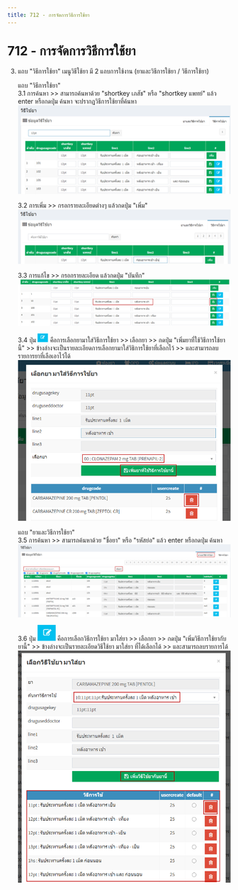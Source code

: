 ```yaml
---
title: 712 - การจัดการวิธีการใช้ยา
---
```


# 712 - การจัดการวิธีการใช้ยา

3. แถบ "วิธีการใช้ยา"
   เมนูวิธีใช้ยา มี 2 แถบการใช้งาน (ยาและวิธีการใช้ยา / วิธีการใช้ยา)

    แถบ "วิธีการใช้ยา"  
    3.1 การค้นหา >> สามารถค้นหาด้วย "shortkey เภสัช" หรือ "shortkey แพทย์" 
    แล้ว enter หรือกดปุ่ม ค้นหา จะปรากฏวิธีการใช้ยาที่ค้นหา
    ![Logo](./img/image712-1.png)

    3.2 การเพิ่ม >> กรอกรายละเอียดต่างๆ แล้วกดปุ่ม "เพิ่ม" 
    ![Logo](./img/image712-2.png)

    3.3 การแก้ไข >> กรอกรายละเอียด แล้วกดปุ่ม "บันทึก" 
    ![Logo](./img/image712-3.png)

    3.4 ปุ่ม
    ![Logo](./img/image712-4.png) คือการเลือกยามาใส่วิธีการใช้ยา >> เลือกยา >> กดปุ่ม "เพิ่มยาที่ใช้วิธีการใช้ยานี้" >> ข้างล่างจะเป็นรายละเอียดการเลือกยามาใส่วิธิการใช้ยาที่เลือกไว้ >> และสามารถลบรายการยาที่เลือเอาไว้ได้
    ![Logo](./img/image712-5.png)

    แถบ "ยาและวิธีการใช้ยา"  
    3.5 การค้นหา >> สามารถค้นหาด้วย "ชื่อยา" หรือ "รหัสย่อ" 
   แล้ว enter หรือกดปุ่ม ค้นหา 
    ![Logo](./img/image712-6.png)

    3.6 ปุ่ม
    ![Logo](./img/image712-7.png) คือการเลือกวิธีการใช้ยา มาใส่ยา >> เลือกยา >> กดปุ่ม "เพิ่มวิธีการใช้ยากับยานี้" >> ข้างล่างจะเป็นรายละเอียดวิธีใช้ยา มาใส่ยา ที่ได้เลือกได้ >> และสามารถลบรายการได้
    ![Logo](./img/image712-8.png)
